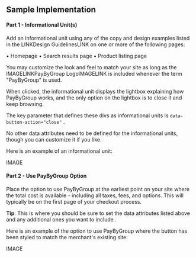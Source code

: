 ## Sample Implementation

#### Part 1 - Informational Unit(s)

Add an informational unit using any of the copy and design examples listed in the LINKDesign GuidelinesLINK on one or more of the following pages:

•   Homepage
•   Search results page
•   Product listing page

You may customize the look and feel to match your site as long as the IMAGELINKPayByGroup LogoIMAGELINK is included whenever the term "PayByGroup" is used.

When clicked, the informational unit displays the lightbox explaining how PayByGroup works, and the only option on the lightbox is to close it and keep browsing.

<div class="alert tip">
  <p>The key parameter that defines these divs as informational units is <code>data-button-action="close"</code> .</p>
</div>

No other data attributes need to be defined for the informational units, though you can customize it if you like.

Here is an example of an informational unit:

IMAGE


#### Part 2 - Use PayByGroup Option

Place the option to use PayByGroup at the earliest point on your site where the total cost is available - including all taxes, fees, and options. This will typically be on the first page of your checkout process.

<div class="alert tip">
  <p><strong>Tip</strong>: This is where you should be sure to set the data attributes listed above and any additional ones you want to include</code> .</p>
</div>

Here is an example of the option to use PayByGroup where the button has been styled to match the merchant's existing site:

IMAGE

